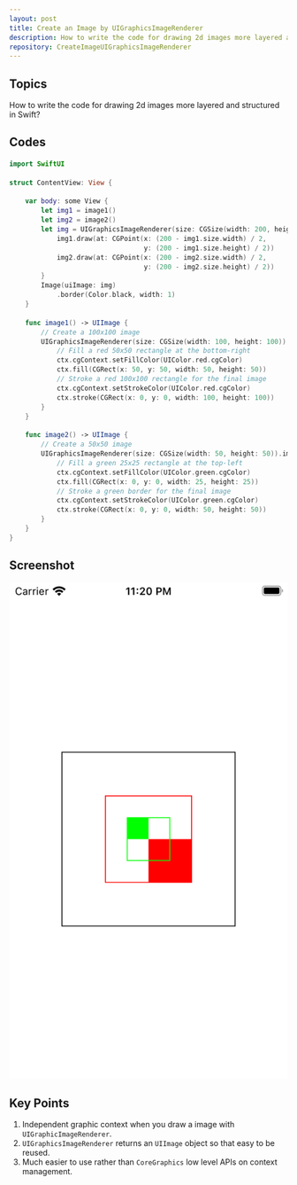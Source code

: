```yaml
---
layout: post
title: Create an Image by UIGraphicsImageRenderer
description: How to write the code for drawing 2d images more layered and structured in Swift?
repository: CreateImageUIGraphicsImageRenderer
---
```


## Topics

How to write the code for drawing 2d images more layered and structured in Swift?

## Codes

```swift
import SwiftUI

struct ContentView: View {
    
    var body: some View {
        let img1 = image1()
        let img2 = image2()
        let img = UIGraphicsImageRenderer(size: CGSize(width: 200, height: 200)).image { ctx in
            img1.draw(at: CGPoint(x: (200 - img1.size.width) / 2,
                                  y: (200 - img1.size.height) / 2))
            img2.draw(at: CGPoint(x: (200 - img2.size.width) / 2,
                                  y: (200 - img2.size.height) / 2))
        }
        Image(uiImage: img)
            .border(Color.black, width: 1)
    }
    
    func image1() -> UIImage {
        // Create a 100x100 image
        UIGraphicsImageRenderer(size: CGSize(width: 100, height: 100)).image { ctx in
            // Fill a red 50x50 rectangle at the bottom-right
            ctx.cgContext.setFillColor(UIColor.red.cgColor)
            ctx.fill(CGRect(x: 50, y: 50, width: 50, height: 50))
            // Stroke a red 100x100 rectangle for the final image
            ctx.cgContext.setStrokeColor(UIColor.red.cgColor)
            ctx.stroke(CGRect(x: 0, y: 0, width: 100, height: 100))
        }
    }
    
    func image2() -> UIImage {
        // Create a 50x50 image
        UIGraphicsImageRenderer(size: CGSize(width: 50, height: 50)).image { ctx in
            // Fill a green 25x25 rectangle at the top-left
            ctx.cgContext.setFillColor(UIColor.green.cgColor)
            ctx.fill(CGRect(x: 0, y: 0, width: 25, height: 25))
            // Stroke a green border for the final image
            ctx.cgContext.setStrokeColor(UIColor.green.cgColor)
            ctx.stroke(CGRect(x: 0, y: 0, width: 50, height: 50))
        }
    }
}

```

## Screenshot

![Screenshot](/assets/2021-04-25-create-image-uigraphicsimagerenderer-p1.png)

## Key Points

1. Independent graphic context when you draw a image with `UIGraphicImageRenderer`.
1. `UIGraphicsImageRenderer` returns an `UIImage` object so that easy to be reused.
1. Much easier to use rather than `CoreGraphics` low level APIs on context management.
